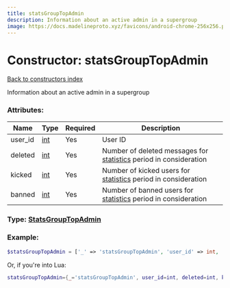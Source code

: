 ```yaml
---
title: statsGroupTopAdmin
description: Information about an active admin in a supergroup
image: https://docs.madelineproto.xyz/favicons/android-chrome-256x256.png
---
```

# Constructor: statsGroupTopAdmin  
[Back to constructors index](index.md)



Information about an active admin in a supergroup

### Attributes:

| Name     |    Type       | Required | Description |
|----------|---------------|----------|-------------|
|user\_id|[int](../types/int.md) | Yes|User ID|
|deleted|[int](../types/int.md) | Yes|Number of deleted messages for [statistics](https://core.telegram.org/api/stats) period in consideration|
|kicked|[int](../types/int.md) | Yes|Number of kicked users for [statistics](https://core.telegram.org/api/stats) period in consideration|
|banned|[int](../types/int.md) | Yes|Number of banned users for [statistics](https://core.telegram.org/api/stats) period in consideration|



### Type: [StatsGroupTopAdmin](../types/StatsGroupTopAdmin.md)


### Example:

```php
$statsGroupTopAdmin = ['_' => 'statsGroupTopAdmin', 'user_id' => int, 'deleted' => int, 'kicked' => int, 'banned' => int];
```  


Or, if you're into Lua:

```lua
statsGroupTopAdmin={_='statsGroupTopAdmin', user_id=int, deleted=int, kicked=int, banned=int}

```


